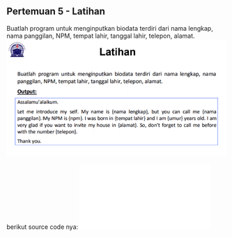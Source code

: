 ## Pertemuan 5 - Latihan
Buatlah program untuk menginputkan biodata terdiri dari nama lengkap, nama panggilan, NPM, tempat lahir, tanggal lahir, telepon, alamat.
![soal 5](assets/img/pertemuan-5/1.png)

berikut source code nya:
![sc 5](assets/tugas-5.py)